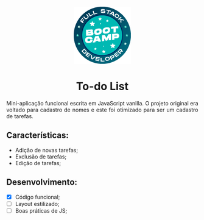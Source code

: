 <p align="center">
  <img src="./assets/bootcamp-logo.png">
</p>

<h1 align="center">To-do List</h1>
<p align="justify">
Mini-aplicação funcional escrita em JavaScript vanilla. O projeto original era voltado para cadastro de nomes e este foi otimizado para ser um cadastro de tarefas.</p>

<h2>Características:</h2>
<ul>
<li>Adição de novas tarefas;</li>
<li>Exclusão de tarefas;</li>
<li>Edição de tarefas;</li>
</ul>

## Desenvolvimento:
- [x] Código funcional;
- [ ] Layout estilizado;
- [ ] Boas práticas de JS;
